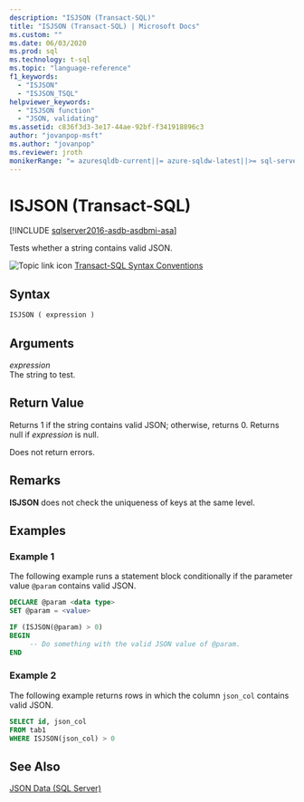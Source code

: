 ```yaml
---
description: "ISJSON (Transact-SQL)"
title: "ISJSON (Transact-SQL) | Microsoft Docs"
ms.custom: ""
ms.date: 06/03/2020
ms.prod: sql
ms.technology: t-sql
ms.topic: "language-reference"
f1_keywords: 
  - "ISJSON"
  - "ISJSON_TSQL"
helpviewer_keywords: 
  - "ISJSON function"
  - "JSON, validating"
ms.assetid: c836f3d3-3e17-44ae-92bf-f341918896c3
author: "jovanpop-msft"
ms.author: "jovanpop"
ms.reviewer: jroth
monikerRange: "= azuresqldb-current||= azure-sqldw-latest||>= sql-server-2016||>= sql-server-linux-2017||= sqlallproducts-allversions"
---
```

# ISJSON (Transact-SQL)
[!INCLUDE [sqlserver2016-asdb-asdbmi-asa](../../includes/applies-to-version/sqlserver2016-asdb-asdbmi-asa.md)]

  Tests whether a string contains valid JSON.  
  
 ![Topic link icon](../../database-engine/configure-windows/media/topic-link.gif "Topic link icon") [Transact-SQL Syntax Conventions](../../t-sql/language-elements/transact-sql-syntax-conventions-transact-sql.md)  
  
## Syntax  
  
```sql  
ISJSON ( expression )  
```  
  
## Arguments
 *expression*  
 The string to test.  
  
## Return Value  
 Returns 1 if the string contains valid JSON; otherwise, returns 0. Returns null if *expression* is null.  
  
 Does not return errors.  
  
## Remarks  
 **ISJSON** does not check the uniqueness of keys at the same level.  
  
## Examples  
  
### Example 1  
The following example runs a statement block conditionally if the parameter value `@param` contains valid JSON.  
  
```sql  
DECLARE @param <data type>
SET @param = <value>

IF (ISJSON(@param) > 0)  
BEGIN  
     -- Do something with the valid JSON value of @param.  
END
```  
  
### Example 2  
The following example returns rows in which the column `json_col` contains valid JSON.  
  
```sql  
SELECT id, json_col
FROM tab1
WHERE ISJSON(json_col) > 0 
```  
  
## See Also  
 [JSON Data &#40;SQL Server&#41;](../../relational-databases/json/json-data-sql-server.md)  
  
  
